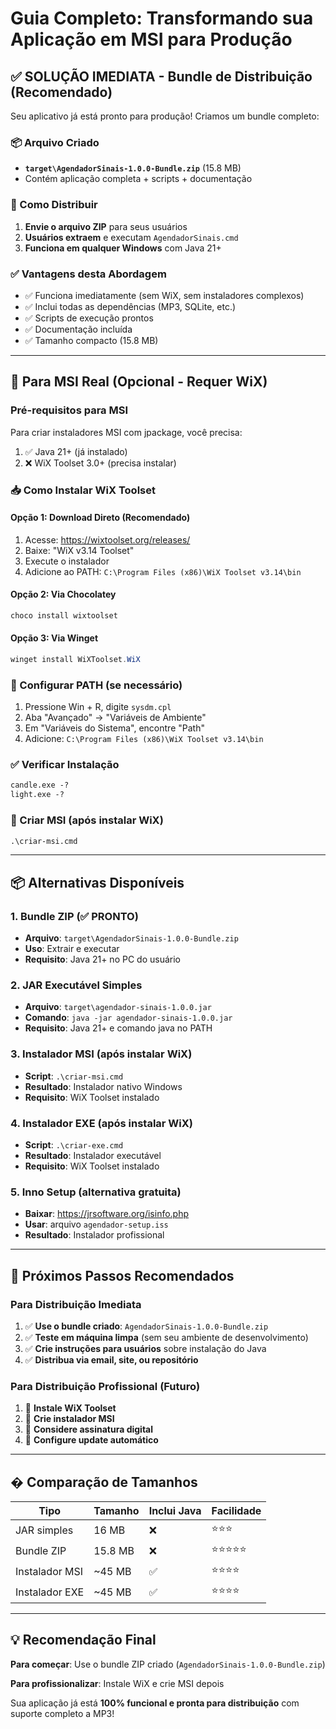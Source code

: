 # Guia Completo: Transformando sua Aplicação em MSI para Produção

## ✅ **SOLUÇÃO IMEDIATA - Bundle de Distribuição (Recomendado)**

Seu aplicativo já está pronto para produção! Criamos um bundle completo:

### 📦 Arquivo Criado

- **`target\AgendadorSinais-1.0.0-Bundle.zip`** (15.8 MB)
- Contém aplicação completa + scripts + documentação

### 🚀 Como Distribuir

1. **Envie o arquivo ZIP** para seus usuários
2. **Usuários extraem** e executam `AgendadorSinais.cmd`
3. **Funciona em qualquer Windows** com Java 21+

### ✅ **Vantagens desta Abordagem**

- ✅ Funciona imediatamente (sem WiX, sem instaladores complexos)
- ✅ Inclui todas as dependências (MP3, SQLite, etc.)
- ✅ Scripts de execução prontos
- ✅ Documentação incluída
- ✅ Tamanho compacto (15.8 MB)

---

## 🎯 **Para MSI Real (Opcional - Requer WiX)**

### Pré-requisitos para MSI

Para criar instaladores MSI com jpackage, você precisa:

1. ✅ Java 21+ (já instalado)
2. ❌ WiX Toolset 3.0+ (precisa instalar)

### 📥 Como Instalar WiX Toolset

#### Opção 1: Download Direto (Recomendado)

1. Acesse: <https://wixtoolset.org/releases/>
2. Baixe: "WiX v3.14 Toolset"
3. Execute o instalador
4. Adicione ao PATH: `C:\Program Files (x86)\WiX Toolset v3.14\bin`

#### Opção 2: Via Chocolatey

```powershell
choco install wixtoolset
```

#### Opção 3: Via Winget

```powershell
winget install WiXToolset.WiX
```

### 🔧 Configurar PATH (se necessário)

1. Pressione Win + R, digite `sysdm.cpl`
2. Aba "Avançado" → "Variáveis de Ambiente"
3. Em "Variáveis do Sistema", encontre "Path"
4. Adicione: `C:\Program Files (x86)\WiX Toolset v3.14\bin`

### ✅ Verificar Instalação

```cmd
candle.exe -?
light.exe -?
```

### 🚀 Criar MSI (após instalar WiX)

```cmd
.\criar-msi.cmd
```

---

## 📦 **Alternativas Disponíveis**

### 1. Bundle ZIP (✅ PRONTO)

- **Arquivo**: `target\AgendadorSinais-1.0.0-Bundle.zip`
- **Uso**: Extrair e executar
- **Requisito**: Java 21+ no PC do usuário

### 2. JAR Executável Simples

- **Arquivo**: `target\agendador-sinais-1.0.0.jar`
- **Comando**: `java -jar agendador-sinais-1.0.0.jar`
- **Requisito**: Java 21+ e comando java no PATH

### 3. Instalador MSI (após instalar WiX)

- **Script**: `.\criar-msi.cmd`
- **Resultado**: Instalador nativo Windows
- **Requisito**: WiX Toolset instalado

### 4. Instalador EXE (após instalar WiX)

- **Script**: `.\criar-exe.cmd`
- **Resultado**: Instalador executável
- **Requisito**: WiX Toolset instalado

### 5. Inno Setup (alternativa gratuita)

- **Baixar**: <https://jrsoftware.org/isinfo.php>
- **Usar**: arquivo `agendador-setup.iss`
- **Resultado**: Instalador profissional

---

## 🎯 **Próximos Passos Recomendados**

### Para Distribuição Imediata

1. ✅ **Use o bundle criado**: `AgendadorSinais-1.0.0-Bundle.zip`
2. ✅ **Teste em máquina limpa** (sem seu ambiente de desenvolvimento)
3. ✅ **Crie instruções para usuários** sobre instalação do Java
4. ✅ **Distribua via email, site, ou repositório**

### Para Distribuição Profissional (Futuro)

1. 🔲 **Instale WiX Toolset**
2. 🔲 **Crie instalador MSI**
3. 🔲 **Considere assinatura digital**
4. 🔲 **Configure update automático**

---

## � **Comparação de Tamanhos**

| Tipo           | Tamanho | Inclui Java | Facilidade |
| -------------- | ------- | ----------- | ---------- |
| JAR simples    | 16 MB   | ❌          | ⭐⭐⭐     |
| Bundle ZIP     | 15.8 MB | ❌          | ⭐⭐⭐⭐⭐ |
| Instalador MSI | ~45 MB  | ✅          | ⭐⭐⭐⭐   |
| Instalador EXE | ~45 MB  | ✅          | ⭐⭐⭐⭐   |

---

## 💡 **Recomendação Final**

**Para começar**: Use o bundle ZIP criado (`AgendadorSinais-1.0.0-Bundle.zip`)

**Para profissionalizar**: Instale WiX e crie MSI depois

Sua aplicação já está **100% funcional e pronta para distribuição** com suporte completo a MP3!
